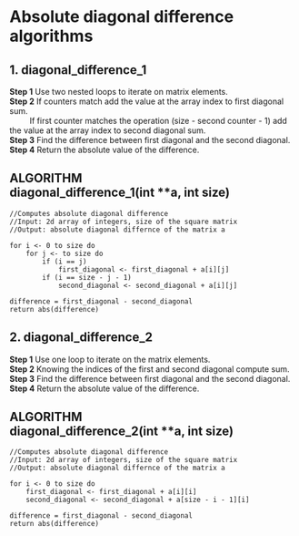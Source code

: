 # Absolute diagonal difference algorithms

## 1. diagonal_difference_1

**Step 1** Use two nested loops to iterate on matrix elements. <br>
**Step 2** If counters match add the value at the array index to first diagonal sum. <br>
&nbsp;&nbsp;&nbsp;&nbsp;&nbsp;&nbsp;&nbsp;&nbsp; If first counter matches the operation (size - second counter - 1) add the value at the array index to second diagonal sum. <br>
**Step 3** Find the difference between first diagonal and the second diagonal. <br>
**Step 4** Return the absolute value of the difference.

## ALGORITHM <br> diagonal_difference_1(int **a, int size)
	//Computes absolute diagonal difference
	//Input: 2d array of integers, size of the square matrix
	//Output: absolute diagonal differnce of the matrix a

	for i <- 0 to size do
		for j <- to size do
			if (i == j)
				first_diagonal <- first_diagonal + a[i][j]
			if (i == size - j - 1)
				second_diagonal <- second_diagonal + a[i][j]
	
	difference = first_diagonal - second_diagonal
	return abs(difference)

## 2. diagonal_difference_2

**Step 1** Use one loop to iterate on the matrix elements. <br>
**Step 2** Knowing the indices of the first and second diagonal compute sum. <br>
**Step 3** Find the difference between first diagonal and the second diagonal. <br>
**Step 4** Return the absolute value of the difference.

## ALGORITHM <br> diagonal_difference_2(int **a, int size)
	//Computes absolute diagonal difference
	//Input: 2d array of integers, size of the square matrix
	//Output: absolute diagonal differnce of the matrix a

	for i <- 0 to size do
		first_diagonal <- first_diagonal + a[i][i]
		second_diagonal <- second_diagonal + a[size - i - 1][i]
	
	difference = first_diagonal - second_diagonal
	return abs(difference)
